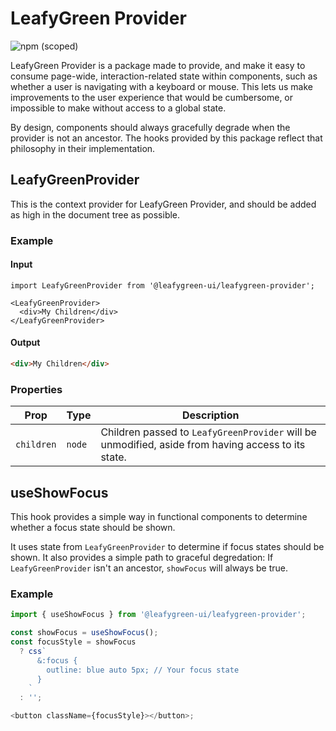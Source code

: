 # LeafyGreen Provider

![npm (scoped)](https://img.shields.io/npm/v/@leafygreen-ui/leafygreen-provider.svg)

LeafyGreen Provider is a package made to provide, and make it easy to consume page-wide, interaction-related state within components, such as whether a user is navigating with a keyboard or mouse. This lets us make improvements to the user experience that would be cumbersome, or impossible to make without access to a global state.

By design, components should always gracefully degrade when the provider is not an ancestor. The hooks provided by this package reflect that philosophy in their implementation.

## LeafyGreenProvider

This is the context provider for LeafyGreen Provider, and should be added as high in the document tree as possible.

### Example

#### Input

```JS
import LeafyGreenProvider from '@leafygreen-ui/leafygreen-provider';

<LeafyGreenProvider>
  <div>My Children</div>
</LeafyGreenProvider>
```

#### Output

```HTML
<div>My Children</div>
```

### Properties

| Prop       | Type   | Description                                                                                        |
| ---------- | ------ | -------------------------------------------------------------------------------------------------- |
| `children` | `node` | Children passed to `LeafyGreenProvider` will be unmodified, aside from having access to its state. |

## useShowFocus

This hook provides a simple way in functional components to determine whether a focus state should be shown.

It uses state from `LeafyGreenProvider` to determine if focus states should be shown. It also provides a simple path to graceful degredation: If `LeafyGreenProvider` isn't an ancestor, `showFocus` will always be true.

### Example

```js
import { useShowFocus } from '@leafygreen-ui/leafygreen-provider';

const showFocus = useShowFocus();
const focusStyle = showFocus
  ? css`
      &:focus {
        outline: blue auto 5px; // Your focus state
      }
    `
  : '';

<button className={focusStyle}></button>;
```
